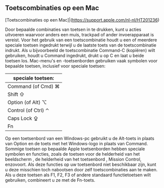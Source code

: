 ## Toetscombinaties op een Mac

[Toetscombinaties op een Mac]|(https://support.apple.com/nl-nl/HT201236)

Door bepaalde combinaties van toetsen in te drukken, kunt u acties uitvoeren waarvoor anders een muis, 
trackpad of ander invoerapparaat is vereist.
Voor het gebruik van een toetscombinatie houdt u een of meerdere speciale toetsen ingedrukt 
terwijl u de laatste toets van de toetscombinatie indrukt. Als u bijvoorbeeld de toetscombinatie 
Command-C (kopiëren) wilt gebruiken, houdt u Command ingedrukt, drukt u op C en laat u beide toetsen los. 
Mac-menu's en -toetsenborden gebruiken vaak symbolen voor bepaalde toetsen, inclusief voor speciale toetsen:

|speciale toetsen:|
|--------|
|Command (of Cmd) ⌘|
|Shift ⇧|
|Option (of Alt) ⌥|
|Control (of Ctrl) ⌃|
|Caps Lock ⇪|
|Fn|

Op een toetsenbord van een Windows-pc gebruikt u de Alt-toets in plaats van Option 
en de toets met het Windows-logo in plaats van Command.
Sommige toetsen op bepaalde Apple toetsenborden hebben speciale symbolen en functies, 
zoals de toetsen voor de helderheid van het beeldscherm , de helderheid van het toetsenbord , 
Mission Control, enzovoort. Als deze functies op uw toetsenbord niet beschikbaar zijn, 
kunt u deze misschien toch nabootsen door zelf toetscombinaties aan te maken. 
Als u deze toetsen als F1, F2, F3 of andere standaard functietoetsen wilt gebruiken, combineert u ze met de Fn-toets.

